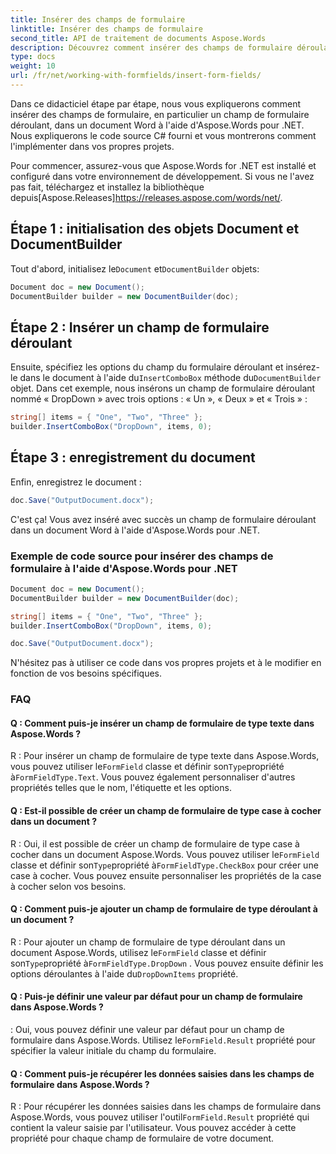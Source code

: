 ```yaml
---
title: Insérer des champs de formulaire
linktitle: Insérer des champs de formulaire
second_title: API de traitement de documents Aspose.Words
description: Découvrez comment insérer des champs de formulaire déroulant dans des documents Word à l'aide d'Aspose.Words pour .NET.
type: docs
weight: 10
url: /fr/net/working-with-formfields/insert-form-fields/
---
```


Dans ce didacticiel étape par étape, nous vous expliquerons comment insérer des champs de formulaire, en particulier un champ de formulaire déroulant, dans un document Word à l'aide d'Aspose.Words pour .NET. Nous expliquerons le code source C# fourni et vous montrerons comment l'implémenter dans vos propres projets.

 Pour commencer, assurez-vous que Aspose.Words for .NET est installé et configuré dans votre environnement de développement. Si vous ne l'avez pas fait, téléchargez et installez la bibliothèque depuis[Aspose.Releases]https://releases.aspose.com/words/net/.

## Étape 1 : initialisation des objets Document et DocumentBuilder

 Tout d'abord, initialisez le`Document` et`DocumentBuilder` objets:

```csharp
Document doc = new Document();
DocumentBuilder builder = new DocumentBuilder(doc);
```

## Étape 2 : Insérer un champ de formulaire déroulant

 Ensuite, spécifiez les options du champ du formulaire déroulant et insérez-le dans le document à l'aide du`InsertComboBox` méthode du`DocumentBuilder` objet. Dans cet exemple, nous insérons un champ de formulaire déroulant nommé « DropDown » avec trois options : « Un », « Deux » et « Trois » :

```csharp
string[] items = { "One", "Two", "Three" };
builder.InsertComboBox("DropDown", items, 0);
```

## Étape 3 : enregistrement du document

Enfin, enregistrez le document :

```csharp
doc.Save("OutputDocument.docx");
```

C'est ça! Vous avez inséré avec succès un champ de formulaire déroulant dans un document Word à l'aide d'Aspose.Words pour .NET.

### Exemple de code source pour insérer des champs de formulaire à l'aide d'Aspose.Words pour .NET

```csharp
Document doc = new Document();
DocumentBuilder builder = new DocumentBuilder(doc);

string[] items = { "One", "Two", "Three" };
builder.InsertComboBox("DropDown", items, 0);

doc.Save("OutputDocument.docx");
```

N'hésitez pas à utiliser ce code dans vos propres projets et à le modifier en fonction de vos besoins spécifiques.

### FAQ

#### Q : Comment puis-je insérer un champ de formulaire de type texte dans Aspose.Words ?

 R : Pour insérer un champ de formulaire de type texte dans Aspose.Words, vous pouvez utiliser le`FormField` classe et définir son`Type`propriété à`FormFieldType.Text`. Vous pouvez également personnaliser d'autres propriétés telles que le nom, l'étiquette et les options.

#### Q : Est-il possible de créer un champ de formulaire de type case à cocher dans un document ?

 R : Oui, il est possible de créer un champ de formulaire de type case à cocher dans un document Aspose.Words. Vous pouvez utiliser le`FormField` classe et définir son`Type`propriété à`FormFieldType.CheckBox` pour créer une case à cocher. Vous pouvez ensuite personnaliser les propriétés de la case à cocher selon vos besoins.

#### Q : Comment puis-je ajouter un champ de formulaire de type déroulant à un document ?

 R : Pour ajouter un champ de formulaire de type déroulant dans un document Aspose.Words, utilisez le`FormField` classe et définir son`Type`propriété à`FormFieldType.DropDown` . Vous pouvez ensuite définir les options déroulantes à l'aide du`DropDownItems` propriété.

#### Q : Puis-je définir une valeur par défaut pour un champ de formulaire dans Aspose.Words ?

 : Oui, vous pouvez définir une valeur par défaut pour un champ de formulaire dans Aspose.Words. Utilisez le`FormField.Result` propriété pour spécifier la valeur initiale du champ du formulaire.

#### Q : Comment puis-je récupérer les données saisies dans les champs de formulaire dans Aspose.Words ?

 R : Pour récupérer les données saisies dans les champs de formulaire dans Aspose.Words, vous pouvez utiliser l'outil`FormField.Result` propriété qui contient la valeur saisie par l'utilisateur. Vous pouvez accéder à cette propriété pour chaque champ de formulaire de votre document.